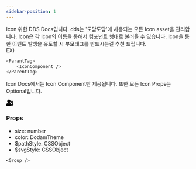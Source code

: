 ```yaml
---
sidebar-position: 1
---
```


Icon 위한 DDS Docs입니다. dds는 '도담도담'에 사용되는 모든 Icon asset을 관리합니다. Icon은 각 Icon의 이름을 통해서 컴포넌트 형태로 불러올 수 있습니다.
Icon을 통한 이벤트 발생을 유도할 시 부모태그를 만드시는걸 추천 드립니다.<br />
EX)

```bash title="index.tsx"
<ParantTag>
    <IconComponent />
</ParentTag>
```

Icon Docs에서는 Icon Component만 제공됩니다.
또한 모든 Icon Props는 Optional입니다.

<svg xmlns="http://www.w3.org/2000/svg" width="20" height="17" viewBox="0 0 20 17" fill="none">
  <path d="M11 10C12.0609 10 13.0783 10.4214 13.8284 11.1716C14.5786 11.9217 15 12.9391 15 14V15.5C15 15.8978 14.842 16.2794 14.5607 16.5607C14.2794 16.842 13.8978 17 13.5 17H1.5C1.10218 17 0.720644 16.842 0.43934 16.5607C0.158035 16.2794 0 15.8978 0 15.5V14C0 12.9391 0.421427 11.9217 1.17157 11.1716C1.92172 10.4214 2.93913 10 4 10H11ZM17 10C17.7956 10 18.5587 10.3161 19.1213 10.8787C19.6839 11.4413 20 12.2044 20 13V14.5C20 14.8978 19.842 15.2794 19.5607 15.5607C19.2794 15.842 18.8978 16 18.5 16H17V14C17 13.2238 16.8193 12.4582 16.4721 11.7639C16.125 11.0697 15.621 10.4657 15 10H17ZM7.5 0C8.69347 0 9.83807 0.474106 10.682 1.31802C11.5259 2.16193 12 3.30653 12 4.5C12 5.69347 11.5259 6.83807 10.682 7.68198C9.83807 8.52589 8.69347 9 7.5 9C6.30653 9 5.16193 8.52589 4.31802 7.68198C3.47411 6.83807 3 5.69347 3 4.5C3 3.30653 3.47411 2.16193 4.31802 1.31802C5.16193 0.474106 6.30653 0 7.5 0ZM16 3C16.7956 3 17.5587 3.31607 18.1213 3.87868C18.6839 4.44129 19 5.20435 19 6C19 6.79565 18.6839 7.55871 18.1213 8.12132C17.5587 8.68393 16.7956 9 16 9C15.2044 9 14.4413 8.68393 13.8787 8.12132C13.3161 7.55871 13 6.79565 13 6C13 5.20435 13.3161 4.44129 13.8787 3.87868C14.4413 3.31607 15.2044 3 16 3Z" fill="black"/>
</svg>

### Props

- size: number
- color: DodamTheme
- $pathStyle: CSSObject
- $svgStyle: CSSObject

```tsx title="index.tsx"
<Group />
```
